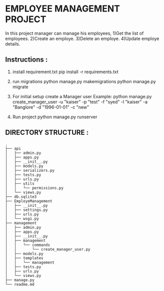 # EMPLOYEE MANAGEMENT PROJECT

In this project manager can manage his employees,
1)Get the list of employees.
2)Create an employe.
3)Delete an employe.
4)Update employe details.

## Instructions :

1) install requirement.txt
    pip install -r requirements.txt

2) run migrations
    python manage.py makemigrations
    python manage.py migrate

3)  For initial setup create a Manager user
    Example:
        python manage.py create_manager_user -u "kaiser" -p "test" -f "syed" -l "kaiser" -a "Banglore" -d "1996-01-01" -c "new"

4) Run project
    python manage.py runserver

## DIRECTORY STRUCTURE :

    .
    ├── api
    │   ├── admin.py
    │   ├── apps.py
    │   ├── __init__.py
    │   ├── models.py
    │   ├── serializers.py
    │   ├── tests.py
    │   ├── urls.py
    │   ├── utils
    │   │   └── permissions.py
    │   └── views.py
    ├── db.sqlite3
    ├── EmployeManagement
    │   ├── __init__.py
    │   ├── settings.py
    │   ├── urls.py
    │   └── wsgi.py
    ├── management
    │   ├── admin.py
    │   ├── apps.py
    │   ├── __init__.py
    │   ├── management
    │   │   └── commands
    │   │       └── create_manager_user.py
    │   ├── models.py
    │   ├── templates
    │   │   └── management
    │   ├── tests.py
    │   ├── urls.py
    │   └── views.py
    ├── manage.py
    └── readme.md
